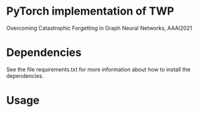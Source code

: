 # PyTorch implementation of TWP
Overcoming Catastrophic Forgetting in Graph Neural Networks, AAAI2021

# Dependencies
See the file requirements.txt for more information about how to install the dependencies.

# Usage
